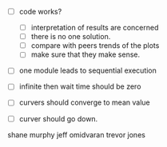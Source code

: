 
- [ ] code works?
    - [ ] interpretation of results are concerned
    - [ ] there is no one solution.
    - [ ] compare with peers trends of the plots
    - [ ] make sure that they make sense.

- [ ] one module leads to sequential execution
- [ ] infinite then wait time should be zero
- [ ] curvers should converge to mean value
- [ ] curver should go down.


shane murphy
jeff omidvaran
trevor jones